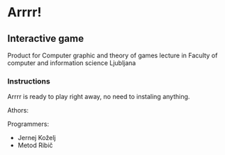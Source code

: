 # Arrrr!

## Interactive game

Product for Computer graphic and theory of games lecture in Faculty of computer and information science Ljubljana

### Instructions
Arrrr is ready to play right away, no need to instaling anything.


Athors:

Programmers:
 * Jernej Koželj
 * Metod Ribič
